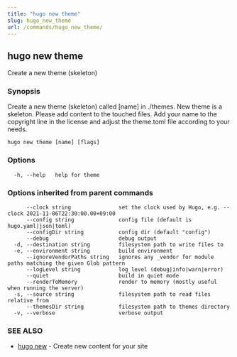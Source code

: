```yaml
---
title: "hugo new theme"
slug: hugo_new_theme
url: /commands/hugo_new_theme/
---
```

## hugo new theme

Create a new theme (skeleton)

### Synopsis

Create a new theme (skeleton) called [name] in ./themes.
New theme is a skeleton. Please add content to the touched files. Add your
name to the copyright line in the license and adjust the theme.toml file
according to your needs.

```
hugo new theme [name] [flags]
```

### Options

```
  -h, --help   help for theme
```

### Options inherited from parent commands

```
      --clock string               set the clock used by Hugo, e.g. --clock 2021-11-06T22:30:00.00+09:00
      --config string              config file (default is hugo.yaml|json|toml)
      --configDir string           config dir (default "config")
      --debug                      debug output
  -d, --destination string         filesystem path to write files to
  -e, --environment string         build environment
      --ignoreVendorPaths string   ignores any _vendor for module paths matching the given Glob pattern
      --logLevel string            log level (debug|info|warn|error)
      --quiet                      build in quiet mode
      --renderToMemory             render to memory (mostly useful when running the server)
  -s, --source string              filesystem path to read files relative from
      --themesDir string           filesystem path to themes directory
  -v, --verbose                    verbose output
```

### SEE ALSO

* [hugo new](/commands/hugo_new/)	 - Create new content for your site


